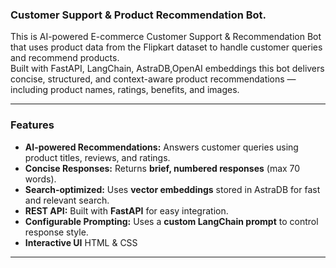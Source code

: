 ### Customer Support & Product Recommendation Bot.

This is  AI-powered E-commerce Customer Support & Recommendation Bot that uses product data from the Flipkart dataset to handle customer queries and recommend products.  
Built with FastAPI, LangChain, AstraDB,OpenAI embeddings this bot delivers concise, structured, and context-aware product recommendations — including product names, ratings, benefits, and images.

---

### Features
- **AI-powered Recommendations:** Answers customer queries using product titles, reviews, and ratings.
- **Concise Responses:** Returns **brief, numbered responses** (max 70 words).
- **Search-optimized:** Uses **vector embeddings** stored in AstraDB for fast and relevant search.
- **REST API:** Built with **FastAPI** for easy integration.
- **Configurable Prompting:** Uses a **custom LangChain prompt** to control response style.
- **Interactive UI** HTML & CSS

---

